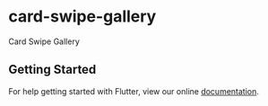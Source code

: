 # card-swipe-gallery

Card Swipe Gallery

## Getting Started

For help getting started with Flutter, view our online
[documentation](https://flutter.io/).
